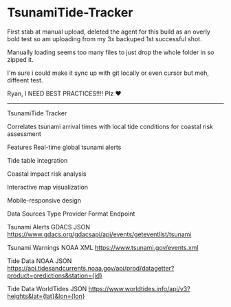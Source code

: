 # TsunamiTide-Tracker
First stab at manual upload, deleted the agent for this build as an overly bold test so am uploading from my 3x backuped 1st successful shot.

Manually loading seems too many files to just drop the whole folder in so zipped it.

I'm sure i could make it sync up with git locally or even cursor but meh, diffeent test.

Ryan, I NEED BEST PRACTICES!!!! Plz ♥

-----------------------------------------------------

TsunamiTide Tracker 

Correlates tsunami arrival times with local tide conditions for coastal risk assessment

Features
Real-time global tsunami alerts

Tide table integration

Coastal impact risk analysis

Interactive map visualization

Mobile-responsive design

Data Sources
Type	Provider	Format	Endpoint

Tsunami Alerts	GDACS	JSON	https://www.gdacs.org/gdacsapi/api/events/geteventlist/tsunami

Tsunami Warnings	NOAA	XML	https://www.tsunami.gov/events.xml

Tide Data	NOAA	JSON	https://api.tidesandcurrents.noaa.gov/api/prod/datagetter?product=predictions&station={id}

Tide Data	WorldTides	JSON	https://www.worldtides.info/api/v3?heights&lat={lat}&lon={lon}
